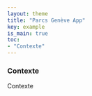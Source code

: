 ```yaml
---
layout: theme
title: "Parcs Genève App"
key: example
is_main: true
toc:
- "Contexte"
---
```


### Contexte
Contexte
